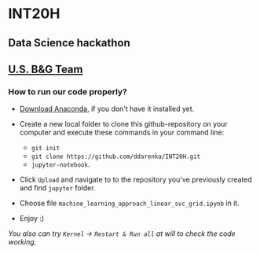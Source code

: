 # INT20H
## Data Science hackathon
## <ins>U.S. B&G Team</ins>

### How to run our code properly?
- [Download Anaconda](https://www.continuum.io/downloads), if you don't have it installed yet.

- Create a new local folder to clone this github-repository on your computer and execute these commands in your command line:
  - `git init`
  - `git clone https://github.com/ddarenka/INT20H.git`
  - `jupyter-notebook`.
  
- Click `Upload` and navigate to to the repository you've previously created and find `jupyter` folder.

- Choose file `machine_learning_approach_linear_svc_grid.ipynb` in it.

- Enjoy :)

*You also can try `Kernel` -> `Restart & Run all` at will to check the code working.* 
